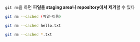 `git rm`을 하면 **파일을 staging area나 repository에서 제거**할 수 있다

```Bash
git rm --cached (파일-이름)
```

```Bash
git rm --cached hello.txt
```

```Bash
git rm --cached *.txt
```